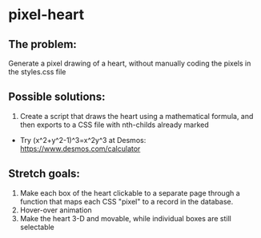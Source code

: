 # pixel-heart

## The problem: 
Generate a pixel drawing of a heart, without manually coding the pixels in the styles.css file

## Possible solutions:
1. Create a script that draws the heart using a mathematical formula, and then exports to a CSS file with nth-childs already marked
  * Try (x^2+y^2-1)^3=x^2y^3 at Desmos: https://www.desmos.com/calculator

## Stretch goals:
1. Make each box of the heart clickable to a separate page through a function that maps each CSS "pixel" to a record in the database.
2. Hover-over animation
3. Make the heart 3-D and movable, while individual boxes are still selectable
